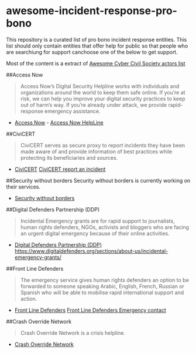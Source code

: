 # awesome-incident-response-pro-bono
This repository is a curated list of pro bono incident response entities.
This list should only contain entities that offer help for public so that
people who are searchiung for support canchoose one of the below to get support.

Most of the content is a extract of [Awesome Cyber Civil Society actors list](https://github.com/deralexxx/awesome-cyber-civil-society-actors)

##Access Now
> Access Now’s Digital Security Helpline works with individuals and 
organizations around the world to keep them safe online. 
If you’re at risk, we can help you improve your digital security 
practices to keep out of harm’s way. If you’re already under attack, 
we provide rapid-response emergency assistance.
* [Access Now](https://accessnow.org/) - [Access Now HelpLine](https://accessnow.org/help/)

##CiviCERT
> CiviCERT serves as secure proxy to report incidents they have been made
 aware of and provide information of best practices while protecting its
 beneficiaries and sources.
* [CiviCERT](https://www.civicert.org/) [CiviCERT report an incident](https://civicert.org/report-incident/)


##Security without borders
Security without borders is currently working on their services.
* [Security without borders](https://securitywithoutborders.org/)

##Digital Defenders Partnership (DDP)
> Incidental Emergency grants are for rapid support to journalists, human
 rights defenders, NGOs, activists and bloggers who are facing an urgent
  digital emergency  because of their online activities.
* [Digital Defenders Partnership (DDP)](https://digitaldefenders.org)
https://www.digitaldefenders.org/sections/about-us/incidental-emergency-grants/


##Front Line Defenders
> The emergency service gives human rights defenders an option to be 
forwarded to someone speaking Arabic, English, French, Russian or Spanish
 who will be able to mobilise rapid international support and action.
* [Front Line Defenders](https://www.frontlinedefenders.org/) [Front Line Defenders Emergency contact](https://www.frontlinedefenders.org/emergency-contact)


##Crash Override Network
> Crash Override Network is a crisis helpline.
* [Crash Override Network](http://www.crashoverridenetwork.com/)
